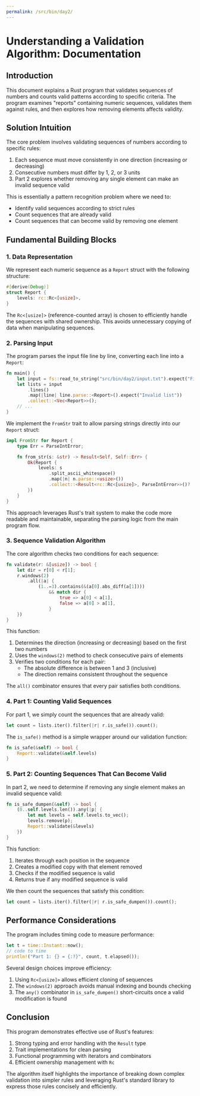```yaml
---
permalink: /src/bin/day2/
---
```

# Understanding a Validation Algorithm: Documentation

## Introduction

This document explains a Rust program that validates sequences of numbers and counts valid patterns according to specific criteria. The program examines "reports" containing numeric sequences, validates them against rules, and then explores how removing elements affects validity.

## Solution Intuition

The core problem involves validating sequences of numbers according to specific rules:
1. Each sequence must move consistently in one direction (increasing or decreasing)
2. Consecutive numbers must differ by 1, 2, or 3 units
3. Part 2 explores whether removing any single element can make an invalid sequence valid

This is essentially a pattern recognition problem where we need to:
- Identify valid sequences according to strict rules
- Count sequences that are already valid
- Count sequences that can become valid by removing one element

## Fundamental Building Blocks

### 1. Data Representation

We represent each numeric sequence as a `Report` struct with the following structure:

```rust
#[derive(Debug)]
struct Report {
    levels: rc::Rc<[usize]>,
}
```

The `Rc<[usize]>` (reference-counted array) is chosen to efficiently handle the sequences with shared ownership. This avoids unnecessary copying of data when manipulating sequences.

### 2. Parsing Input

The program parses the input file line by line, converting each line into a `Report`:

```rust
fn main() {
    let input = fs::read_to_string("src/bin/day2/input.txt").expect("File not found");
    let lists = input
        .lines()
        .map(|line| line.parse::<Report>().expect("Invalid list"))
        .collect::<Vec<Report>>();
    // ...
}
```

We implement the `FromStr` trait to allow parsing strings directly into our `Report` struct:

```rust
impl FromStr for Report {
    type Err = ParseIntError;

    fn from_str(s: &str) -> Result<Self, Self::Err> {
        Ok(Report {
            levels: s
                .split_ascii_whitespace()
                .map(|n| n.parse::<usize>())
                .collect::<Result<rc::Rc<[usize]>, ParseIntError>>()?
        })
    }
}
```

This approach leverages Rust's trait system to make the code more readable and maintainable, separating the parsing logic from the main program flow.

### 3. Sequence Validation Algorithm

The core algorithm checks two conditions for each sequence:

```rust
fn validate(r: &[usize]) -> bool {
    let dir = r[0] < r[1];
    r.windows(2)
        .all(|a| {
            (1..=3).contains(&(a[0].abs_diff(a[1])))
                && match dir {
                    true => a[0] < a[1],
                    false => a[0] > a[1],
                }
    })
}
```

This function:
1. Determines the direction (increasing or decreasing) based on the first two numbers
2. Uses the `windows(2)` method to check consecutive pairs of elements
3. Verifies two conditions for each pair:
   - The absolute difference is between 1 and 3 (inclusive)
   - The direction remains consistent throughout the sequence

The `all()` combinator ensures that every pair satisfies both conditions.

### 4. Part 1: Counting Valid Sequences

For part 1, we simply count the sequences that are already valid:

```rust
let count = lists.iter().filter(|r| r.is_safe()).count();
```

The `is_safe()` method is a simple wrapper around our validation function:

```rust
fn is_safe(&self) -> bool {
    Report::validate(&self.levels)
}
```

### 5. Part 2: Counting Sequences That Can Become Valid

In part 2, we need to determine if removing any single element makes an invalid sequence valid:

```rust
fn is_safe_dumpen(&self) -> bool {
    (0..self.levels.len()).any(|p| {
        let mut levels = self.levels.to_vec();
        levels.remove(p);
        Report::validate(&levels)
    })
}
```

This function:
1. Iterates through each position in the sequence
2. Creates a modified copy with that element removed
3. Checks if the modified sequence is valid
4. Returns true if any modified sequence is valid

We then count the sequences that satisfy this condition:

```rust
let count = lists.iter().filter(|r| r.is_safe_dumpen()).count();
```

## Performance Considerations

The program includes timing code to measure performance:

```rust
let t = time::Instant::now();
// code to time
println!("Part 1: {} = {:?}", count, t.elapsed());
```

Several design choices improve efficiency:
1. Using `Rc<[usize]>` allows efficient cloning of sequences
2. The `windows(2)` approach avoids manual indexing and bounds checking
3. The `any()` combinator in `is_safe_dumpen()` short-circuits once a valid modification is found

## Conclusion

This program demonstrates effective use of Rust's features:
1. Strong typing and error handling with the `Result` type
2. Trait implementations for clean parsing
3. Functional programming with iterators and combinators
4. Efficient ownership management with `Rc`

The algorithm itself highlights the importance of breaking down complex validation into simpler rules and leveraging Rust's standard library to express those rules concisely and efficiently.
